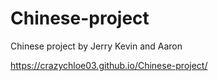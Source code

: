 # Chinese-project
Chinese project by Jerry Kevin and Aaron

https://crazychloe03.github.io/Chinese-project/
